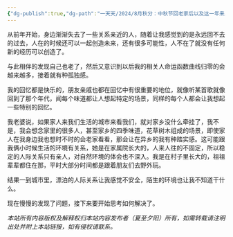 ```yaml
---
{"dg-publish":true,"dg-path":"一天天/2024/8月秋分：中秋节回老家后以及这一年来发生的事的感受.md","permalink":"/一天天/2024/8月秋分：中秋节回老家后以及这一年来发生的事的感受/","tags":["思考"],"noteIcon":"1","created":"2024-09-22T20:39:00","updated":"2024-09-23T01:20:00"}
---
```


从前年开始，身边渐渐失去了一些关系亲近的人，随着让我感觉到的是永远回不去的过去，人在的时候还可以一起创造未来，还有很多可能性，人不在了就没有任何新的经历可以创造了。

与此相伴的发现自己也老了，然后又意识到以后我的相关人命运函数曲线归零的会越来越多，接着就有种孤独感。

我的回忆都是快乐的，朋友亲戚也都在回忆中有很重要的地位，就像听某首歌就像回到了那个年代，闻每个味道都让人想起特定的场景，同样的每个人都会让我想起一些特别的回忆。

我老婆说，如果家人来我们生活的城市来看我们，就对家乡没什么牵挂了，我不是，我会想念家里的很多人，甚至家乡的四季味道，花草树木组成的场景，即使家人在我身边我也想时不时的会老家看看，那会让在异乡的我有种踏实感。这可能跟我俩小时候生活的环境有关系，她是在家属院长大的，人来人往的不固定，所以稳定的人际关系只有亲人，对自然环境的体会也不深入。我是在村子里长大的，祖祖辈辈都住在那，平时大部分时间都是跟着朋友们去野外玩。

结果一到城市里，漂泊的人际关系让我感觉不安全，陌生的环境也让我不知道干什么。

现在慢慢的发现了问题，接下来要开始思考如何解决了。



<div class="transclusion internal-embed is-loaded"><div class="markdown-embed">




*本站所有内容版权及解释权归本站内容发布者（夏至夕阳）所有，如需转载请注明出处并附上本站链接，如有侵权请联系。*


</div></div>




